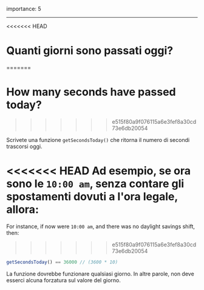 importance: 5

---

<<<<<<< HEAD
# Quanti giorni sono passati oggi?
=======
# How many seconds have passed today?
>>>>>>> e515f80a9f076115a6e3fef8a30cd73e6db20054

Scrivete una funzione `getSecondsToday()` che ritorna il numero di secondi trascorsi oggi.

<<<<<<< HEAD
Ad esempio, se ora sono le `10:00 am`, senza contare gli spostamenti dovuti a l'ora legale, allora:
=======
For instance, if now were `10:00 am`, and there was no daylight savings shift, then:
>>>>>>> e515f80a9f076115a6e3fef8a30cd73e6db20054

```js
getSecondsToday() == 36000 // (3600 * 10)
```

La funzione dovrebbe funzionare qualsiasi giorno. In altre parole, non deve esserci alcuna forzatura sul valore del giorno.
